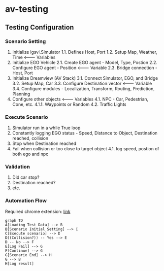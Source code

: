 # av-testing

## Testing Configuration
### Scenario Setting
1. Initialize lgsvl.Simulator
1.1. Defines Host, Port
1.2. Setup Map, Weather, Time <--- Variables
2. Initialize EGO Vehicle
2.1. Create EGO agent - Model, Type, Postion
2.2. Configure EGO agent - Position <--- Variable
2.3. Bridge connection - Host, Port
3. Initialize Dreamview (AV Stack)
3.1. Connect Simulator, EGO, and Bridge
3.2. Setup Map, Car
3.3. Configure Destination vector <--- Variable
3.4. Configure modules - Localization, Transform, Routing, Prediction, Planning
4. Configure other objects <--- Variables
4.1. NPC - Car, Pedestrian, Cone, etc.
4.1.1. Waypoints or Random
4.2. Traffic Lights

### Execute Scenario
1. Simulator run in a while True loop
2. Constantly logging EGO status - Speed, Distance to Object, Destination reached, collision
3. Stop when Destination reached
4. Fail when collision or too close to target object
4.1. log speed, postion of both ego and npc

### Validation
1. Did car stop?
2. Destination reached?
3. etc.


### Automation Flow
Required chrome extension: [link](https://chrome.google.com/webstore/detail/github-%2B-mermaid/goiiopgdnkogdbjmncgedmgpoajilohe/related?hl=en)
```mermaid
graph TD
A[Loading Test Data] --> B
B[Scenario Initial Setting] --> C
C[Execute scenario] --> D
D((Collision?)) -- Yes --> E
D -- No --> F
E[Log Fail] --> G 
F[Continue] --> G
G[Scenario End] --> H
G --> B
H[Log result]
```